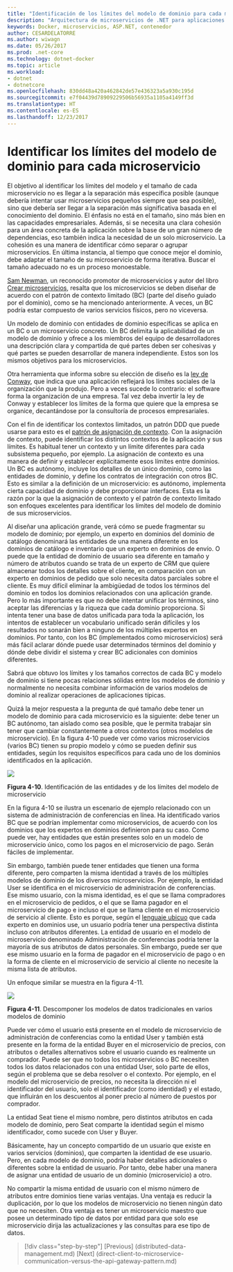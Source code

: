 ```yaml
---
title: "Identificación de los límites del modelo de dominio para cada microservicio"
description: "Arquitectura de microservicios de .NET para aplicaciones .NET en contenedores | Identificación de los límites del modelo de dominio para cada microservicio"
keywords: Docker, microservicios, ASP.NET, contenedor
author: CESARDELATORRE
ms.author: wiwagn
ms.date: 05/26/2017
ms.prod: .net-core
ms.technology: dotnet-docker
ms.topic: article
ms.workload:
- dotnet
- dotnetcore
ms.openlocfilehash: 830dd48a420a462842de57e436323a5a930c195d
ms.sourcegitcommit: e7f04439d78909229506b56935a1105a4149ff3d
ms.translationtype: HT
ms.contentlocale: es-ES
ms.lasthandoff: 12/23/2017
---
```

# <a name="identify-domain-model-boundaries-for-each-microservice"></a>Identificar los límites del modelo de dominio para cada microservicio

El objetivo al identificar los límites del modelo y el tamaño de cada microservicio no es llegar a la separación más específica posible (aunque debería intentar usar microservicios pequeños siempre que sea posible), sino que debería ser llegar a la separación más significativa basada en el conocimiento del dominio. El énfasis no está en el tamaño, sino más bien en las capacidades empresariales. Además, si se necesita una clara cohesión para un área concreta de la aplicación sobre la base de un gran número de dependencias, eso también indica la necesidad de un solo microservicio. La cohesión es una manera de identificar cómo separar o agrupar microservicios. En última instancia, al tiempo que conoce mejor el dominio, debe adaptar el tamaño de su microservicio de forma iterativa. Buscar el tamaño adecuado no es un proceso monoestable.

[Sam Newman](http://samnewman.io/), un reconocido promotor de microservicios y autor del libro [Crear microservicios](http://samnewman.io/books/building_microservices/), resalta que los microservicios se deben diseñar de acuerdo con el patrón de contexto limitado (BC) (parte del diseño guiado por el dominio), como se ha mencionado anteriormente. A veces, un BC podría estar compuesto de varios servicios físicos, pero no viceversa.

Un modelo de dominio con entidades de dominio específicas se aplica en un BC o un microservicio concreto. Un BC delimita la aplicabilidad de un modelo de dominio y ofrece a los miembros del equipo de desarrolladores una descripción clara y compartida de qué partes deben ser cohesivas y qué partes se pueden desarrollar de manera independiente. Estos son los mismos objetivos para los microservicios.

Otra herramienta que informa sobre su elección de diseño es la [ley de Conway](https://en.wikipedia.org/wiki/Conway%27s_law), que indica que una aplicación reflejará los límites sociales de la organización que la produjo. Pero a veces sucede lo contrario: el software forma la organización de una empresa. Tal vez deba invertir la ley de Conway y establecer los límites de la forma que quiere que la empresa se organice, decantándose por la consultoría de procesos empresariales.

Con el fin de identificar los contextos limitados, un patrón DDD que puede usarse para esto es el [patrón de asignación de contexto](https://www.infoq.com/articles/ddd-contextmapping). Con la asignación de contexto, puede identificar los distintos contextos de la aplicación y sus límites. Es habitual tener un contexto y un límite diferentes para cada subsistema pequeño, por ejemplo. La asignación de contexto es una manera de definir y establecer explícitamente esos límites entre dominios. Un BC es autónomo, incluye los detalles de un único dominio, como las entidades de dominio, y define los contratos de integración con otros BC. Esto es similar a la definición de un microservicio: es autónomo, implementa cierta capacidad de dominio y debe proporcionar interfaces. Esta es la razón por la que la asignación de contexto y el patrón de contexto limitado son enfoques excelentes para identificar los límites del modelo de dominio de sus microservicios.

Al diseñar una aplicación grande, verá cómo se puede fragmentar su modelo de dominio; por ejemplo, un experto en dominios del dominio de catálogo denominará las entidades de una manera diferente en los dominios de catálogo e inventario que un experto en dominios de envío. O puede que la entidad de dominio de usuario sea diferente en tamaño y número de atributos cuando se trata de un experto de CRM que quiere almacenar todos los detalles sobre el cliente, en comparación con un experto en dominios de pedido que solo necesita datos parciales sobre el cliente. Es muy difícil eliminar la ambigüedad de todos los términos del dominio en todos los dominios relacionados con una aplicación grande. Pero lo más importante es que no debe intentar unificar los términos, sino aceptar las diferencias y la riqueza que cada dominio proporciona. Si intenta tener una base de datos unificada para toda la aplicación, los intentos de establecer un vocabulario unificado serán difíciles y los resultados no sonarán bien a ninguno de los múltiples expertos en dominios. Por tanto, con los BC (implementados como microservicios) será más fácil aclarar dónde puede usar determinados términos del dominio y dónde debe dividir el sistema y crear BC adicionales con dominios diferentes.

Sabrá que obtuvo los límites y los tamaños correctos de cada BC y modelo de dominio si tiene pocas relaciones sólidas entre los modelos de dominio y normalmente no necesita combinar información de varios modelos de dominio al realizar operaciones de aplicaciones típicas.

Quizá la mejor respuesta a la pregunta de qué tamaño debe tener un modelo de dominio para cada microservicio es la siguiente: debe tener un BC autónomo, tan aislado como sea posible, que le permita trabajar sin tener que cambiar constantemente a otros contextos (otros modelos de microservicio). En la figura 4-10 puede ver cómo varios microservicios (varios BC) tienen su propio modelo y cómo se pueden definir sus entidades, según los requisitos específicos para cada uno de los dominios identificados en la aplicación.

![](./media/image10.png)

**Figura 4-10**. Identificación de las entidades y de los límites del modelo de microservicio

En la figura 4-10 se ilustra un escenario de ejemplo relacionado con un sistema de administración de conferencias en línea. Ha identificado varios BC que se podrían implementar como microservicios, de acuerdo con los dominios que los expertos en dominios definieron para su caso. Como puede ver, hay entidades que están presentes solo en un modelo de microservicio único, como los pagos en el microservicio de pago. Serán fáciles de implementar.

Sin embargo, también puede tener entidades que tienen una forma diferente, pero comparten la misma identidad a través de los múltiples modelos de dominio de los diversos microservicios. Por ejemplo, la entidad User se identifica en el microservicio de administración de conferencias. Ese mismo usuario, con la misma identidad, es el que se llama compradores en el microservicio de pedidos, o el que se llama pagador en el microservicio de pago e incluso el que se llama cliente en el microservicio de servicio al cliente. Esto es porque, según el [lenguaje ubicuo](https://martinfowler.com/bliki/UbiquitousLanguage.html) que cada experto en dominios use, un usuario podría tener una perspectiva distinta incluso con atributos diferentes. La entidad de usuario en el modelo de microservicio denominado Administración de conferencias podría tener la mayoría de sus atributos de datos personales. Sin embargo, puede ser que ese mismo usuario en la forma de pagador en el microservicio de pago o en la forma de cliente en el microservicio de servicio al cliente no necesite la misma lista de atributos.

Un enfoque similar se muestra en la figura 4-11.

![](./media/image11.png)

**Figura 4-11**. Descomponer los modelos de datos tradicionales en varios modelos de dominio

Puede ver cómo el usuario está presente en el modelo de microservicio de administración de conferencias como la entidad User y también está presente en la forma de la entidad Buyer en el microservicio de precios, con atributos o detalles alternativos sobre el usuario cuando es realmente un comprador. Puede ser que no todos los microservicios o BC necesiten todos los datos relacionados con una entidad User, solo parte de ellos, según el problema que se deba resolver o el contexto. Por ejemplo, en el modelo del microservicio de precios, no necesita la dirección ni el identificador del usuario, solo el identificador (como identidad) y el estado, que influirán en los descuentos al poner precio al número de puestos por comprador.

La entidad Seat tiene el mismo nombre, pero distintos atributos en cada modelo de dominio, pero Seat comparte la identidad según el mismo identificador, como sucede con User y Buyer.

Básicamente, hay un concepto compartido de un usuario que existe en varios servicios (dominios), que comparten la identidad de ese usuario. Pero, en cada modelo de dominio, podría haber detalles adicionales o diferentes sobre la entidad de usuario. Por tanto, debe haber una manera de asignar una entidad de usuario de un dominio (microservicio) a otro.

No compartir la misma entidad de usuario con el mismo número de atributos entre dominios tiene varias ventajas. Una ventaja es reducir la duplicación, por lo que los modelos de microservicio no tienen ningún dato que no necesiten. Otra ventaja es tener un microservicio maestro que posee un determinado tipo de datos por entidad para que solo ese microservicio dirija las actualizaciones y las consultas para ese tipo de datos.


>[!div class="step-by-step"]
[Previous] (distributed-data-management.md) [Next] (direct-client-to-microservice-communication-versus-the-api-gateway-pattern.md)
